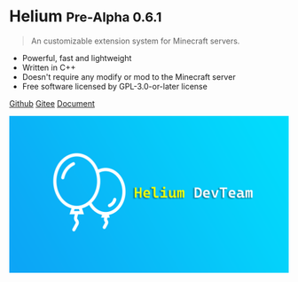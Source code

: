 # Helium <small>Pre-Alpha 0.6.1</small>

> An customizable extension system for Minecraft servers.

- Powerful, fast and lightweight
- Written in C++
- Doesn't require any modify or mod to the Minecraft server
- Free software licensed by GPL-3.0-or-later license

[Github](https://github.com/Helium-DevTeam/Helium)
[Gitee](https://gitee.com/Helium-DevTeam/Helium)
[Document](#welcome-to-the-official-helium-user-documentation)

![](_media/heliumbg.png)